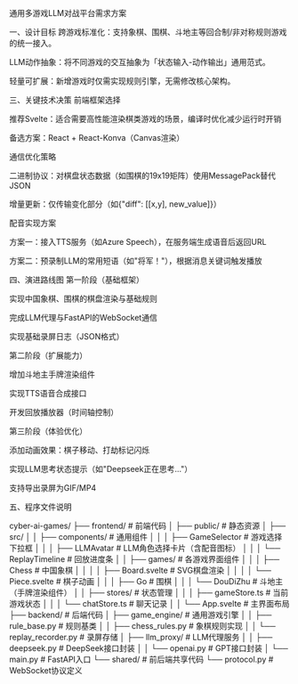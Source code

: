 通用多游戏LLM对战平台需求方案

一、设计目标
跨游戏标准化：支持象棋、围棋、斗地主等回合制/非对称规则游戏的统一接入。

LLM动作抽象：将不同游戏的交互抽象为「状态输入-动作输出」通用范式。

轻量可扩展：新增游戏时仅需实现规则引擎，无需修改核心架构。




三、关键技术决策
前端框架选择

推荐Svelte：适合需要高性能渲染棋类游戏的场景，编译时优化减少运行时开销

备选方案：React + React-Konva（Canvas渲染）

通信优化策略

二进制协议：对棋盘状态数据（如围棋的19x19矩阵）使用MessagePack替代JSON

增量更新：仅传输变化部分（如{"diff": [[x,y], new_value]}）

配音实现方案

方案一：接入TTS服务（如Azure Speech），在服务端生成语音后返回URL

方案二：预录制LLM的常用短语（如"将军！"），根据消息关键词触发播放

四、演进路线图
第一阶段（基础框架）

实现中国象棋、围棋的棋盘渲染与基础规则

完成LLM代理与FastAPI的WebSocket通信

实现基础录屏日志（JSON格式）

第二阶段（扩展能力）

增加斗地主手牌渲染组件

实现TTS语音合成接口

开发回放播放器（时间轴控制）

第三阶段（体验优化）

添加动画效果：棋子移动、打劫标记闪烁

实现LLM思考状态提示（如"Deepseek正在思考..."）

支持导出录屏为GIF/MP4

五、程序文件说明

cyber-ai-games/
├── frontend/                  # 前端代码
│   ├── public/                # 静态资源
│   ├── src/
│   │   ├── components/        # 通用组件
│   │   │   ├── GameSelector   # 游戏选择下拉框
│   │   │   ├── LLMAvatar      # LLM角色选择卡片（含配音图标）
│   │   │   └── ReplayTimeline # 回放进度条
│   │   ├── games/             # 各游戏界面组件
│   │   │   ├── Chess          # 中国象棋
│   │   │   │   ├── Board.svelte # SVG棋盘渲染
│   │   │   │   └── Piece.svelte # 棋子动画
│   │   │   ├── Go             # 围棋
│   │   │   └── DouDiZhu       # 斗地主（手牌渲染组件）
│   │   ├── stores/            # 状态管理
│   │   │   ├── gameStore.ts   # 当前游戏状态
│   │   │   └── chatStore.ts   # 聊天记录
│   │   └── App.svelte         # 主界面布局
├── backend/                   # 后端代码
│   ├── game_engine/           # 通用游戏引擎
│   │   ├── rule_base.py       # 规则基类
│   │   ├── chess_rules.py     # 象棋规则实现
│   │   └── replay_recorder.py # 录屏存储
│   ├── llm_proxy/             # LLM代理服务
│   │   ├── deepseek.py        # DeepSeek接口封装
│   │   └── openai.py          # GPT接口封装
│   └── main.py                # FastAPI入口
└── shared/                    # 前后端共享代码
    └── protocol.py            # WebSocket协议定义